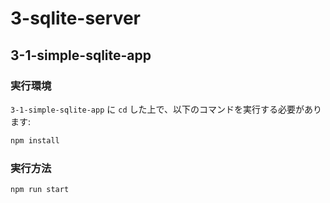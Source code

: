 # 3-sqlite-server
## 3-1-simple-sqlite-app
### 実行環境
`3-1-simple-sqlite-app` に `cd` した上で、以下のコマンドを実行する必要があります:
```bash
npm install
```

### 実行方法
```bash
npm run start
```
